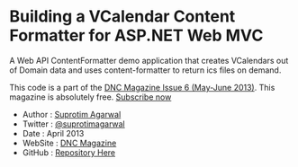 Building a VCalendar Content Formatter for ASP.NET Web MVC
====================================

A Web API ContentFormatter demo application that creates VCalendars out of Domain data and uses content-formatter to return ics files on demand.

This code is a part of the [DNC Magazine Issue 6 (May-June 2013)](http://www.dotnetcurry.com/magazine/dnc-magazine-issue6.aspx). This magazine is absolutely free. [Subscribe now](http://www.dotnetcurry.com/magazine)

* Author  : [Suprotim Agarwal](http://www.dotnetcurry.com/)
* Twitter : [@suprotimagarwal](http://www.twitter.com/suprotimagarwal)
* Date    : April 2013
* WebSite : [DNC Magazine](http://www.dncmagazine.com)
* GitHub  : [Repository Here](https://github.com/dotnetcurry/content-formatters-web-api-dncmag-06)
